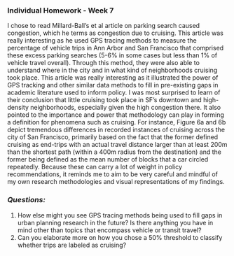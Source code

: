 ### **Individual Homework - Week 7**

I chose to read Millard-Ball’s et al article on parking search caused congestion, which he terms as congestion due to cruising. This article was really interesting as he used GPS tracing methods to measure the percentage of vehicle trips in Ann Arbor and San Francisco that comprised these excess parking searches (5-6% in some cases but less than 1% of vehicle travel overall). Through this method, they were also able to understand where in the city and in what kind of neighborhoods cruising took place. This article was really interesting as it illustrated the power of GPS tracking and other similar data methods to fill in pre-existing gaps in academic literature used to inform policy. I was most surprised to learn of their conclusion that little cruising took place in SF’s downtown and high-density neighborhoods, especially given the high congestion there. It also pointed to the importance and power that methodology can play in forming a definition for phenomena such as cruising. For instance, Figure 6a and 6b depict tremendous differences in recorded instances of cruising across the city of San Francisco, primarily based on the fact that the former defined cruising as end-trips with an actual travel distance larger than at least 200m than the shortest path (within a 400m radius from the destination) and the former being defined as the mean number of blocks that a car circled repeatedly. Because these can carry a lot of weight in policy recommendations, it reminds me to aim to be very careful and mindful of my own research methodologies and visual representations of my findings.

### *Questions:*

1. How else might you see GPS tracing methods being used to fill gaps in urban planning research in the future? Is there anything you have in mind other than topics that encompass vehicle or transit travel?
2. Can you elaborate more on how you chose a 50% threshold to classify whether trips are labeled as cruising?
